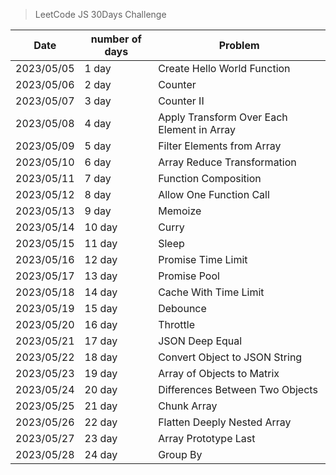 > LeetCode JS 30Days Challenge


| Date       | number of days | Problem                           |
|------------|----------------|-----------------------------------|
| 2023/05/05 | 1 day          | Create Hello World Function       |
| 2023/05/06 | 2 day          | Counter                           |
| 2023/05/07 | 3 day          | Counter II                        |
| 2023/05/08 | 4 day          | Apply Transform Over Each Element in Array |
| 2023/05/09 | 5 day          | Filter Elements from Array        |
| 2023/05/10 | 6 day          | Array Reduce Transformation       |
| 2023/05/11 | 7 day          | Function Composition              |
| 2023/05/12 | 8 day          | Allow One Function Call           |
| 2023/05/13 | 9 day          | Memoize                           |
| 2023/05/14 | 10 day         | Curry                             |
| 2023/05/15 | 11 day         | Sleep                             |
| 2023/05/16 | 12 day         | Promise Time Limit                            |
| 2023/05/17 | 13 day         | Promise Pool|
| 2023/05/18 | 14 day         | Cache With Time Limit|
| 2023/05/19 | 15 day         | Debounce|
| 2023/05/20 | 16 day         | 	Throttle|
| 2023/05/21 | 17 day         | 	JSON Deep Equal|
| 2023/05/22 | 18 day         | 	Convert Object to JSON String|
| 2023/05/23 | 19 day         | 	Array of Objects to Matrix|
| 2023/05/24 | 20 day         | 	Differences Between Two Objects|
| 2023/05/25 | 21 day         | 	Chunk Array|
| 2023/05/26 | 22 day         | 	Flatten Deeply Nested Array|
| 2023/05/27 | 23 day         | 	Array Prototype Last|
| 2023/05/28 | 24 day         | 	Group By|


